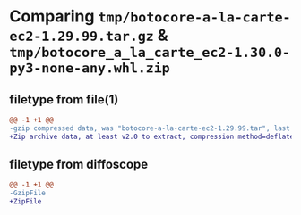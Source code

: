 # Comparing `tmp/botocore-a-la-carte-ec2-1.29.99.tar.gz` & `tmp/botocore_a_la_carte_ec2-1.30.0-py3-none-any.whl.zip`

## filetype from file(1)

```diff
@@ -1 +1 @@
-gzip compressed data, was "botocore-a-la-carte-ec2-1.29.99.tar", last modified: Sat Mar 25 01:22:37 2023, max compression
+Zip archive data, at least v2.0 to extract, compression method=deflate
```

## filetype from diffoscope

```diff
@@ -1 +1 @@
-GzipFile
+ZipFile
```


